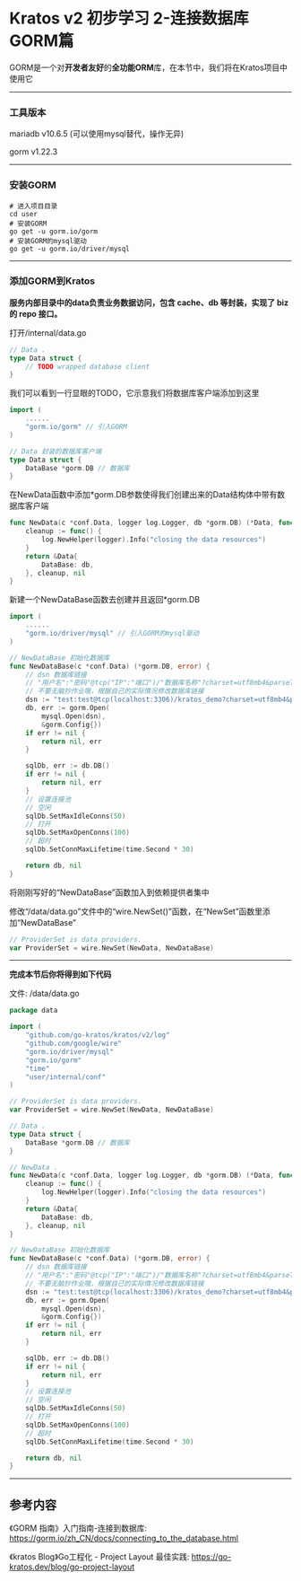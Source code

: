 # Kratos v2 初步学习 2-连接数据库GORM篇

GORM是一个对**开发者友好**的**全功能ORM**库，在本节中，我们将在Kratos项目中使用它

---

### 工具版本

mariadb v10.6.5 (可以使用mysql替代，操作无异)

gorm v1.22.3

---

### 安装GORM

```shell
# 进入项目目录
cd user
# 安装GORM
go get -u gorm.io/gorm
# 安装GORM的mysql驱动
go get -u gorm.io/driver/mysql
```

---

### 添加GORM到Kratos

**服务内部目录中的data负责业务数据访问，包含 cache、db 等封装，实现了 biz 的 repo 接口。**

打开/internal/data.go

```go
// Data .
type Data struct {
    // TODO wrapped database client
}
```

我们可以看到一行显眼的TODO，它示意我们将数据库客户端添加到这里

```go
import (
    ......
    "gorm.io/gorm" // 引入GORM
)

// Data 封装的数据库客户端
type Data struct {
    DataBase *gorm.DB // 数据库
}
```

在NewData函数中添加*gorm.DB参数使得我们创建出来的Data结构体中带有数据库客户端

```go
func NewData(c *conf.Data, logger log.Logger, db *gorm.DB) (*Data, func(), error) {
    cleanup := func() {
        log.NewHelper(logger).Info("closing the data resources")
    }
    return &Data{
        DataBase: db,
    }, cleanup, nil
}
```

新建一个NewDataBase函数去创建并且返回*gorm.DB

```go
import (
    ......
    "gorm.io/driver/mysql" // 引入GORM的mysql驱动
)

// NewDataBase 初始化数据库
func NewDataBase(c *conf.Data) (*gorm.DB, error) {
    // dsn 数据库链接
    // "用户名":"密码"@tcp("IP":"端口")/"数据库名称"?charset=utf8mb4&parseTime=True&loc=Local
    // 不要无脑抄作业哦，根据自己的实际情况修改数据库链接
    dsn := "test:test@tcp(localhost:3306)/kratos_demo?charset=utf8mb4&parseTime=True&loc=Local"
    db, err := gorm.Open(
        mysql.Open(dsn),
        &gorm.Config{})
    if err != nil {
        return nil, err
    }

    sqlDb, err := db.DB()
    if err != nil {
        return nil, err
    }
    // 设置连接池
    // 空闲
    sqlDb.SetMaxIdleConns(50)
    // 打开
    sqlDb.SetMaxOpenConns(100)
    // 超时
    sqlDb.SetConnMaxLifetime(time.Second * 30)

    return db, nil
}
```

将刚刚写好的“NewDataBase”函数加入到依赖提供者集中

修改“/data/data.go”文件中的“wire.NewSet()”函数，在“NewSet”函数里添加“NewDataBase”

```go
// ProviderSet is data providers.
var ProviderSet = wire.NewSet(NewData, NewDataBase)
```

---

**完成本节后你将得到如下代码**

文件: /data/data.go

```go
package data

import (
    "github.com/go-kratos/kratos/v2/log"
    "github.com/google/wire"
    "gorm.io/driver/mysql"
    "gorm.io/gorm"
    "time"
    "user/internal/conf"
)

// ProviderSet is data providers.
var ProviderSet = wire.NewSet(NewData, NewDataBase)

// Data .
type Data struct {
	DataBase *gorm.DB // 数据库
}

// NewData .
func NewData(c *conf.Data, logger log.Logger, db *gorm.DB) (*Data, func(), error) {
	cleanup := func() {
		log.NewHelper(logger).Info("closing the data resources")
	}
	return &Data{
		DataBase: db,
	}, cleanup, nil
}

// NewDataBase 初始化数据库
func NewDataBase(c *conf.Data) (*gorm.DB, error) {
    // dsn 数据库链接
    // "用户名":"密码"@tcp("IP":"端口")/"数据库名称"?charset=utf8mb4&parseTime=True&loc=Local
    // 不要无脑抄作业哦，根据自己的实际情况修改数据库链接
    dsn := "test:test@tcp(localhost:3306)/kratos_demo?charset=utf8mb4&parseTime=True&loc=Local"
    db, err := gorm.Open(
        mysql.Open(dsn),
        &gorm.Config{})
    if err != nil {
        return nil, err
    }

    sqlDb, err := db.DB()
    if err != nil {
        return nil, err
    }
    // 设置连接池
    // 空闲
    sqlDb.SetMaxIdleConns(50)
    // 打开
    sqlDb.SetMaxOpenConns(100)
    // 超时
    sqlDb.SetConnMaxLifetime(time.Second * 30)

    return db, nil
}
```

---

## 参考内容

《GORM 指南》入门指南-连接到数据库: https://gorm.io/zh_CN/docs/connecting_to_the_database.html

《kratos Blog》Go工程化 - Project Layout 最佳实践: https://go-kratos.dev/blog/go-project-layout
